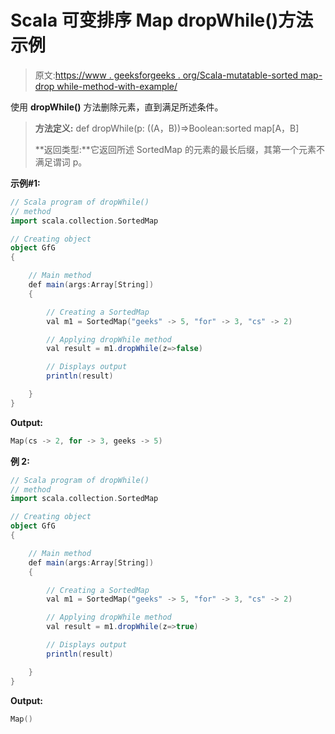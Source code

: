 # Scala 可变排序 Map dropWhile()方法示例

> 原文:[https://www . geeksforgeeks . org/Scala-mutatable-sorted map-drop while-method-with-example/](https://www.geeksforgeeks.org/scala-mutable-sortedmap-dropwhile-method-with-example/)

使用 **dropWhile()** 方法删除元素，直到满足所述条件。

> **方法定义:** def dropWhile(p: ((A，B))=>Boolean:sorted map[A，B]
> 
> **返回类型:**它返回所述 SortedMap 的元素的最长后缀，其第一个元素不满足谓词 p。

**示例#1:**

```scala
// Scala program of dropWhile()
// method
import scala.collection.SortedMap

// Creating object
object GfG
{ 

    // Main method
    def main(args:Array[String])
    {

        // Creating a SortedMap
        val m1 = SortedMap("geeks" -> 5, "for" -> 3, "cs" -> 2)

        // Applying dropWhile method
        val result = m1.dropWhile(z=>false) 

        // Displays output
        println(result)

    }
}
```

**Output:**

```scala
Map(cs -> 2, for -> 3, geeks -> 5)

```

**例 2:**

```scala
// Scala program of dropWhile()
// method
import scala.collection.SortedMap

// Creating object
object GfG
{ 

    // Main method
    def main(args:Array[String])
    {

        // Creating a SortedMap
        val m1 = SortedMap("geeks" -> 5, "for" -> 3, "cs" -> 2)

        // Applying dropWhile method
        val result = m1.dropWhile(z=>true) 

        // Displays output
        println(result)

    }
}
```

**Output:**

```scala
Map()

```